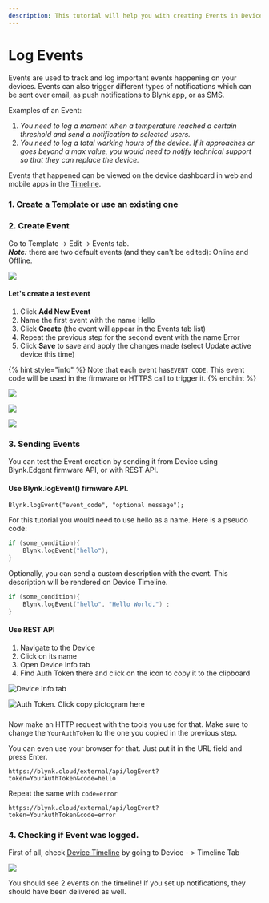 ```yaml
---
description: This tutorial will help you with creating Events in Device Templates
---
```


# Log Events

Events are used to track and log important events happening on your devices. Events can also trigger different types of notifications which can be sent over email, as push notifications to Blynk app, or as SMS.

Examples of an Event: 

1. _You need to log a moment when a temperature reached a certain threshold and send a notification to selected users._
2. _You need to log a total working hours of the device. If it approaches or goes beyond a max value, you would need to notify technical support so that they can replace the device._ 

Events that happened can be viewed on the device dashboard in web and mobile apps in the [Timeline](../web-dashboard/devices/device-profile/timeline.md).  


### 1. [Create a Template](working-with-templates/) or use an existing one

### 2. Create Event

Go to Template -&gt; Edit -&gt; Events tab.  
_**Note:**_ there are two default events \(and they can't be edited\): Online and Offline.

![](../.gitbook/assets/default_events.png)

#### Let's create a test event 

1. Click **Add New Event**
2. Name the first event with the name Hello
3. Click **Create** \(the event will appear in the Events tab list\)
4. Repeat the previous step for the second event with the name Error
5. Click **Save** to save and apply the changes made \(select Update active device this time\)

{% hint style="info" %}
Note that each event has`EVENT CODE`. This event code will be used in the firmware or HTTPS call to trigger it.
{% endhint %}

![](../.gitbook/assets/add_new_event.png)

![](../.gitbook/assets/2_new_events.png)

![](../.gitbook/assets/apply_events_to_devices.png)

### 3. Sending Events

You can test the Event creation by sending it from Device using Blynk.Edgent firmware API, or with REST API.

#### 

#### Use Blynk.logEvent\(\) firmware API. 

`Blynk.logEvent("event_code", "optional message");` 

For this tutorial you would need to use hello as a name. Here is a pseudo code: 

```cpp
if (some_condition){
    Blynk.logEvent("hello");
}
```

Optionally, you can send a custom description with the event. This description will be rendered on Device Timeline.

```cpp
if (some_condition){
    Blynk.logEvent("hello", "Hello World,") ;
}
```



#### Use REST API

1. Navigate to the Device
2. Click on its name
3. Open Device Info tab
4. Find Auth Token there and click on the icon to copy it to the clipboard

![Device Info tab](../.gitbook/assets/event_device_info.png)

![Auth Token. Click copy pictogram here](../.gitbook/assets/auth_token%20%281%29.png)

### 

Now make an HTTP request with the tools you use for that. Make sure to change the `YourAuthToken` to the one you copied in the previous step.

You can even use your browser for that. Just put it in the URL field and press Enter.

```http
https://blynk.cloud/external/api/logEvent?token=YourAuthToken&code=hello
```

Repeat the same with `code=error`

```http
https://blynk.cloud/external/api/logEvent?token=YourAuthToken&code=error
```

  


### 4. Checking if Event was logged.

First of all, check [Device Timeline](../web-dashboard/devices/device-profile/timeline.md) by going to Device - &gt; Timeline Tab

![](../.gitbook/assets/events_on_timeline.png)

You should see 2 events on the timeline! If you set up notifications, they should have been delivered as well. 

